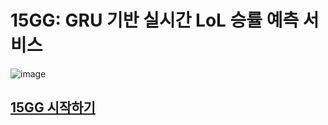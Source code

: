 # 15GG: GRU 기반 실시간 LoL 승률 예측 서비스

![image](https://user-images.githubusercontent.com/39877377/236750034-4a2fcc87-967c-4d02-bc67-fe9ce76908df.png)

## [15GG 시작하기](getting-started.md)